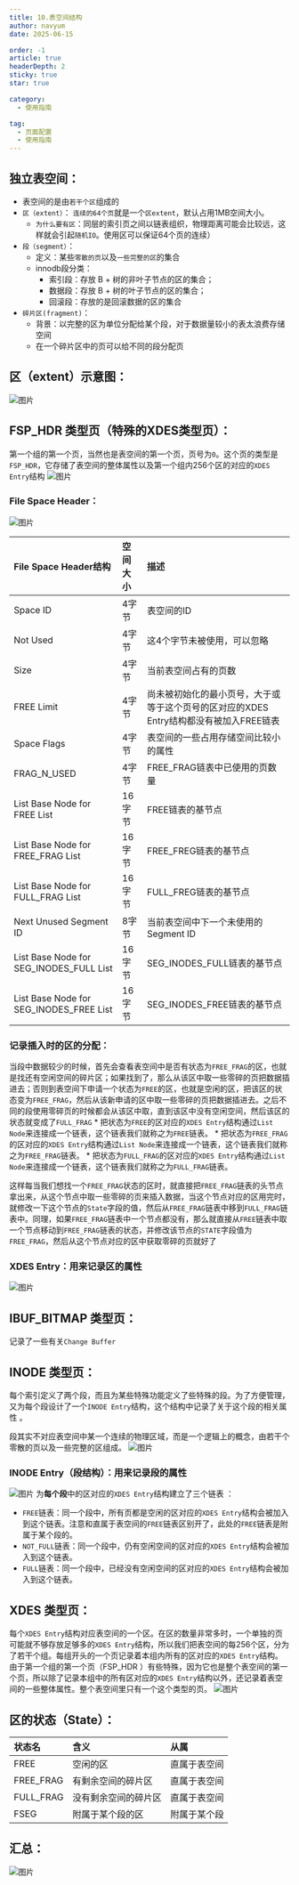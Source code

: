 ```yaml
---
title: 10.表空间结构
author: navyum
date: 2025-06-15

order: -1
article: true
headerDepth: 2
sticky: true
star: true

category:
  - 使用指南

tag:
  - 页面配置
  - 使用指南
---
```


## 独立表空间：
* 表空间的是由`若干个区`组成的
* `区（extent）`： `连续的64个页`就是一个`区extent`，默认占用1MB空间大小。
    * `为什么要有区`：同层的索引页之间以链表组织，物理距离可能会比较远，这样就会引起`随机IO`。使用区可以保证64个页的连续）
* `段（segment）`：
    * 定义：某些`零散的页`以及`一些完整的区`的集合
    * innodb段分类：
        - 索引段：存放 B + 树的非叶子节点的区的集合；
        - 数据段：存放 B + 树的叶子节点的区的集合；
        - 回滚段：存放的是回滚数据的区的集合
* `碎片区(fragment)`：
    * 背景：以完整的区为单位分配给某个段，对于数据量较小的表太浪费存储空间
    * 在一个碎片区中的页可以给不同的段分配页

## 区（extent）示意图：
![图片](https://raw.staticdn.net/Navyum/imgbed/pic/IMG/f88ce3d405ad9091febc7f1c472309bb.png)

## FSP_HDR 类型页（特殊的XDES类型页）：
第一个组的第一个页，当然也是表空间的第一个页，页号为`0`。这个页的类型是`FSP_HDR`，它存储了表空间的整体属性以及第一个组内256个区的对应的`XDES Entry`结构 
![图片](https://raw.staticdn.net/Navyum/imgbed/pic/IMG/37bbfb5686165201ab5ca5bfa9f9da85.png)

### File Space Header：
![图片](https://raw.staticdn.net/Navyum/imgbed/pic/IMG/c0515d2bbf029c1e1183995fdd28ab95.png)

|File Space Header结构|空间大小|描述|
|:----|:----|:----|
|Space ID|4字节|表空间的ID|
|Not Used|4字节|这4个字节未被使用，可以忽略|
|Size|4字节|当前表空间占有的页数|
|FREE Limit|4字节|尚未被初始化的最小页号，大于或等于这个页号的区对应的XDES Entry结构都没有被加入FREE链表|
|Space Flags|4字节|表空间的一些占用存储空间比较小的属性|
|FRAG_N_USED|4字节|FREE_FRAG链表中已使用的页数量|
|List Base Node for FREE List|16字节|FREE链表的基节点|
|List Base Node for FREE_FRAG List|16字节|FREE_FREG链表的基节点|
|List Base Node for FULL_FRAG List|16字节|FULL_FREG链表的基节点|
|Next Unused Segment ID|8字节|当前表空间中下一个未使用的 Segment ID|
|List Base Node for SEG_INODES_FULL List|16字节|SEG_INODES_FULL链表的基节点|
|List Base Node for SEG_INODES_FREE List|16字节|SEG_INODES_FREE链表的基节点|

### 记录插入时的区的分配： 
当段中数据较少的时候，首先会查看表空间中是否有状态为`FREE_FRAG`的区，也就是找还有空闲空间的碎片区；如果找到了，那么从该区中取一些零碎的页把数据插进去；否则到表空间下申请一个状态为`FREE`的区，也就是空闲的区，把该区的状态变为`FREE_FRAG`，然后从该新申请的区中取一些零碎的页把数据插进去。之后不同的段使用零碎页的时候都会从该区中取，直到该区中没有空闲空间，然后该区的状态就变成了`FULL_FRAG` 
    * 把状态为`FREE`的区对应的`XDES Entry`结构通过`List Node`来连接成一个链表，这个链表我们就称之为`FREE`链表。
    * 把状态为`FREE_FRAG`的区对应的`XDES Entry`结构通过`List Node`来连接成一个链表，这个链表我们就称之为`FREE_FRAG`链表。
    * 把状态为`FULL_FRAG`的区对应的`XDES Entry`结构通过`List Node`来连接成一个链表，这个链表我们就称之为`FULL_FRAG`链表。

这样每当我们想找一个`FREE_FRAG`状态的区时，就直接把`FREE_FRAG`链表的头节点拿出来，从这个节点中取一些零碎的页来插入数据，当这个节点对应的区用完时，就修改一下这个节点的`State`字段的值，然后从`FREE_FRAG`链表中移到`FULL_FRAG`链表中。同理，如果`FREE_FRAG`链表中一个节点都没有，那么就直接从`FREE`链表中取一个节点移动到`FREE_FRAG`链表的状态，并修改该节点的`STATE`字段值为`FREE_FRAG`，然后从这个节点对应的区中获取零碎的页就好了 

### XDES Entry：用来记录区的属性
![图片](https://raw.staticdn.net/Navyum/imgbed/pic/IMG/f2479364e5d8a7ed82735565efb72ca9.png)

## IBUF_BITMAP 类型页：
记录了一些有关`Change Buffer` 

## INODE 类型页：
每个索引定义了两个段，而且为某些特殊功能定义了些特殊的段。为了方便管理，又为每个段设计了一个`INODE Entry`结构，这个结构中记录了关于这个段的相关属性 。

段其实不对应表空间中某一个连续的物理区域，而是一个逻辑上的概念，由若干个零散的页以及一些完整的区组成。
![图片](https://raw.staticdn.net/Navyum/imgbed/pic/IMG/831c94cf44bf2a6afac07e8079351cca.png)

### INODE Entry（段结构）：用来记录段的属性
![图片](https://raw.staticdn.net/Navyum/imgbed/pic/IMG/d752dd37914c98c46af67226ea28fbef.png)
为**每个段**中的区对应的`XDES Entry`结构建立了三个链表 ：
* `FREE`链表：同一个段中，所有页都是空闲的区对应的`XDES Entry`结构会被加入到这个链表。注意和直属于表空间的`FREE`链表区别开了，此处的`FREE`链表是附属于某个段的。
* `NOT_FULL`链表：同一个段中，仍有空闲空间的区对应的`XDES Entry`结构会被加入到这个链表。
* `FULL`链表：同一个段中，已经没有空闲空间的区对应的`XDES Entry`结构会被加入到这个链表。
 
## XDES 类型页：
每个`XDES Entry`结构对应表空间的一个区。在区的数量非常多时，一个单独的页可能就不够存放足够多的`XDES Entry`结构，所以我们把表空间的每256个区，分为了若干个组。每组开头的一个页记录着本组内所有的区对应的`XDES Entry`结构。由于第一个组的第一个页（FSP_HDR ）有些特殊，因为它也是整个表空间的第一个页，所以除了记录本组中的所有区对应的`XDES Entry`结构以外，还记录着表空间的一些整体属性。整个表空间里只有一个这个类型的页。
![图片](https://raw.staticdn.net/Navyum/imgbed/pic/IMG/94eee7992de378b138b121ece2576d7a.png)

## 区的状态（State）：
|状态名|含义|从属|
|:----|:----|:----|
|FREE|空闲的区|直属于表空间|
|FREE_FRAG|有剩余空间的碎片区|直属于表空间|
|FULL_FRAG|没有剩余空间的碎片区|直属于表空间|
|FSEG|附属于某个段的区|附属于某个段|

## 汇总：
![图片](https://raw.staticdn.net/Navyum/imgbed/pic/IMG/cd131c68727df1ab80a39b0c25de837b.png)


